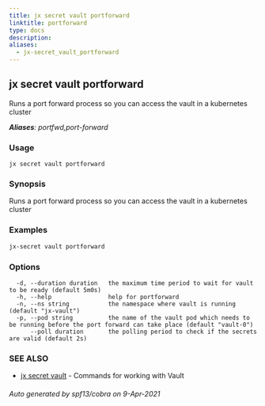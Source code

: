 ```yaml
---
title: jx secret vault portforward
linktitle: portforward
type: docs
description: 
aliases:
  - jx-secret_vault_portforward
---
```


## jx secret vault portforward

Runs a port forward process so you can access the vault in a kubernetes cluster

***Aliases**: portfwd,port-forward*

### Usage

```
jx secret vault portforward
```

### Synopsis

Runs a port forward process so you can access the vault in a kubernetes cluster

### Examples

  ```bash
  jx-secret vault portforward

  ```
### Options

```
  -d, --duration duration   the maximum time period to wait for vault to be ready (default 5m0s)
  -h, --help                help for portforward
  -n, --ns string           the namespace where vault is running (default "jx-vault")
  -p, --pod string          the name of the vault pod which needs to be running before the port forward can take place (default "vault-0")
      --poll duration       the polling period to check if the secrets are valid (default 2s)
```

### SEE ALSO

* [jx secret vault](..)	 - Commands for working with Vault

###### Auto generated by spf13/cobra on 9-Apr-2021
